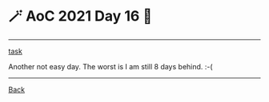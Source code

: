 # :magic_wand: AoC 2021 Day 16 :christmas_tree:

---

[task](https://adventofcode.com/2021/day/16)

Another not easy day. The worst is I am still 8 days behind. :-(

---
[Back](/README.md)